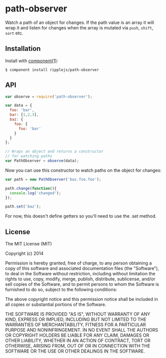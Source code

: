 # path-observer

  Watch a path of an object for changes. If the path value is an
  array it will wrap it and listen for changes when the array
  is mutated via `push`, `shift`, `sort` etc.

## Installation

  Install with [component(1)](http://component.io):

    $ component install ripplejs/path-observer

## API

```js
var observe = require('path-observer');

var data = {
  foo: 'bar',
  bar: [1,2,3],
  baz: {
    foo: {
      foo: 'bar'
    }
  }
};

// Wraps an object and returns a constructor
// for watching paths
var PathObserver = observe(data);
```

Now you can use this constructor to watch paths on the object for changes:

```js
var path = new PathObserver('baz.foo.foo');

path.change(function(){
  console.log('changed');
});

path.set('baz');
```

For now, this doesn't define getters so you'll need to use the .set method.

## License

  The MIT License (MIT)

  Copyright (c) 2014 <copyright holders>

  Permission is hereby granted, free of charge, to any person obtaining a copy
  of this software and associated documentation files (the "Software"), to deal
  in the Software without restriction, including without limitation the rights
  to use, copy, modify, merge, publish, distribute, sublicense, and/or sell
  copies of the Software, and to permit persons to whom the Software is
  furnished to do so, subject to the following conditions:

  The above copyright notice and this permission notice shall be included in
  all copies or substantial portions of the Software.

  THE SOFTWARE IS PROVIDED "AS IS", WITHOUT WARRANTY OF ANY KIND, EXPRESS OR
  IMPLIED, INCLUDING BUT NOT LIMITED TO THE WARRANTIES OF MERCHANTABILITY,
  FITNESS FOR A PARTICULAR PURPOSE AND NONINFRINGEMENT. IN NO EVENT SHALL THE
  AUTHORS OR COPYRIGHT HOLDERS BE LIABLE FOR ANY CLAIM, DAMAGES OR OTHER
  LIABILITY, WHETHER IN AN ACTION OF CONTRACT, TORT OR OTHERWISE, ARISING FROM,
  OUT OF OR IN CONNECTION WITH THE SOFTWARE OR THE USE OR OTHER DEALINGS IN
  THE SOFTWARE.